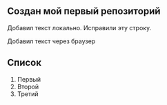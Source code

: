 ## Создан мой первый репозиторий

Добавил текст локально. Исправили эту строку.

Добавил текст через браузер

## Список
1. Первый
2. Второй
3. Третий